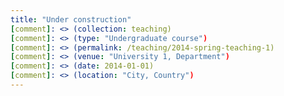```yaml
---
title: "Under construction"
[comment]: <> (collection: teaching)
[comment]: <> (type: "Undergraduate course")
[comment]: <> (permalink: /teaching/2014-spring-teaching-1)
[comment]: <> (venue: "University 1, Department")
[comment]: <> (date: 2014-01-01)
[comment]: <> (location: "City, Country")
---
```

